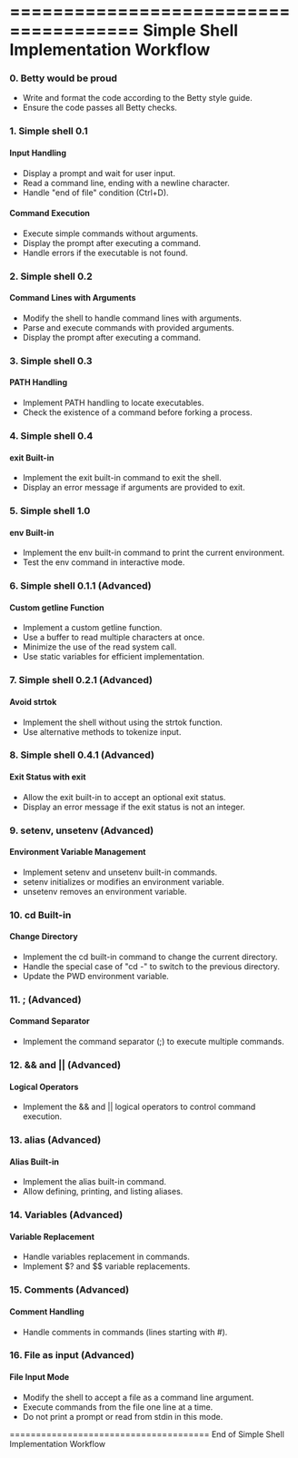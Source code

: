 ======================================
Simple Shell Implementation Workflow
======================================

### 0. Betty would be proud

- Write and format the code according to the Betty style guide.
- Ensure the code passes all Betty checks.

### 1. Simple shell 0.1

#### Input Handling

- Display a prompt and wait for user input.
- Read a command line, ending with a newline character.
- Handle "end of file" condition (Ctrl+D).

#### Command Execution

- Execute simple commands without arguments.
- Display the prompt after executing a command.
- Handle errors if the executable is not found.

### 2. Simple shell 0.2

#### Command Lines with Arguments

- Modify the shell to handle command lines with arguments.
- Parse and execute commands with provided arguments.
- Display the prompt after executing a command.

### 3. Simple shell 0.3

#### PATH Handling

- Implement PATH handling to locate executables.
- Check the existence of a command before forking a process.

### 4. Simple shell 0.4

#### exit Built-in

- Implement the exit built-in command to exit the shell.
- Display an error message if arguments are provided to exit.

### 5. Simple shell 1.0

#### env Built-in

- Implement the env built-in command to print the current environment.
- Test the env command in interactive mode.

### 6. Simple shell 0.1.1 (Advanced)

#### Custom getline Function

- Implement a custom getline function.
- Use a buffer to read multiple characters at once.
- Minimize the use of the read system call.
- Use static variables for efficient implementation.

### 7. Simple shell 0.2.1 (Advanced)

#### Avoid strtok

- Implement the shell without using the strtok function.
- Use alternative methods to tokenize input.

### 8. Simple shell 0.4.1 (Advanced)

#### Exit Status with exit

- Allow the exit built-in to accept an optional exit status.
- Display an error message if the exit status is not an integer.

### 9. setenv, unsetenv (Advanced)

#### Environment Variable Management

- Implement setenv and unsetenv built-in commands.
- setenv initializes or modifies an environment variable.
- unsetenv removes an environment variable.

### 10. cd Built-in

#### Change Directory

- Implement the cd built-in command to change the current directory.
- Handle the special case of "cd -" to switch to the previous directory.
- Update the PWD environment variable.

### 11. ; (Advanced)

#### Command Separator

- Implement the command separator (;) to execute multiple commands.

### 12. && and || (Advanced)

#### Logical Operators

- Implement the && and || logical operators to control command execution.

### 13. alias (Advanced)

#### Alias Built-in

- Implement the alias built-in command.
- Allow defining, printing, and listing aliases.

### 14. Variables (Advanced)

#### Variable Replacement

- Handle variables replacement in commands.
- Implement $? and $$ variable replacements.

### 15. Comments (Advanced)

#### Comment Handling

- Handle comments in commands (lines starting with #).

### 16. File as input (Advanced)

#### File Input Mode

- Modify the shell to accept a file as a command line argument.
- Execute commands from the file one line at a time.
- Do not print a prompt or read from stdin in this mode.

======================================
End of Simple Shell Implementation Workflow